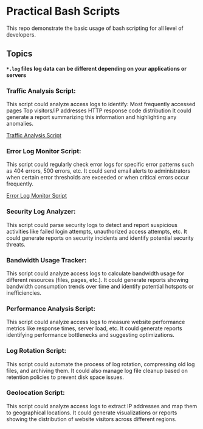 # Practical Bash Scripts

This repo demonstrate the basic usage of bash scripting for all level of developers. 

## Topics

**`*.log` files log data can be different depending on your applications or servers**

### Traffic Analysis Script:

This script could analyze access logs to identify:
Most frequently accessed pages
Top visitors/IP addresses
HTTP response code distribution
It could generate a report summarizing this information and highlighting any anomalies.

[Traffic Analysis Script](./traffic-analysis-script/script.sh)

### Error Log Monitor Script:

This script could regularly check error logs for specific error patterns such as 404 errors, 500 errors, etc.
It could send email alerts to administrators when certain error thresholds are exceeded or when critical errors occur frequently.


[Error Log Monitor Script](./error-log-monitor-script/script.sh)

### Security Log Analyzer:

This script could parse security logs to detect and report suspicious activities like failed login attempts, unauthorized access attempts, etc.
It could generate reports on security incidents and identify potential security threats.


### Bandwidth Usage Tracker:

This script could analyze access logs to calculate bandwidth usage for different resources (files, pages, etc.).
It could generate reports showing bandwidth consumption trends over time and identify potential hotspots or inefficiencies.


### Performance Analysis Script:

This script could analyze access logs to measure website performance metrics like response times, server load, etc.
It could generate reports identifying performance bottlenecks and suggesting optimizations.


### Log Rotation Script:

This script could automate the process of log rotation, compressing old log files, and archiving them.
It could also manage log file cleanup based on retention policies to prevent disk space issues.


### Geolocation Script:

This script could analyze access logs to extract IP addresses and map them to geographical locations.
It could generate visualizations or reports showing the distribution of website visitors across different regions.